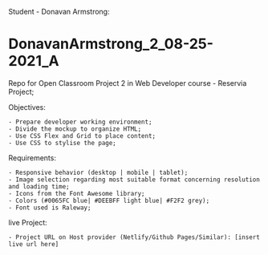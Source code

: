 Student - Donavan Armstrong:

# DonavanArmstrong_2_08-25-2021_A

Repo for Open Classroom Project 2 in Web Developer course - Reservia Project;

Objectives:

	- Prepare developer working environment;
	- Divide the mockup to organize HTML;
	- Use CSS Flex and Grid to place content;
	- Use CSS to stylise the page;

Requirements:

	- Responsive behavior (desktop | mobile | tablet);
	- Image selection regarding most suitable format concerning resolution and loading time;
	- Icons from the Font Awesome library;
	- Colors (#0065FC blue| #DEEBFF light blue| #F2F2 grey);
	- Font used is Raleway;

live Project:

	- Project URL on Host provider (Netlify/Github Pages/Similar): [insert live url here]

